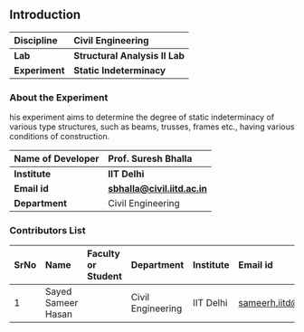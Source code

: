 ## Introduction


<b>Discipline | <b>Civil Engineering
:--|:--|
<b> Lab | <b> Structural Analysis II Lab
<b> Experiment|     <b> Static Indeterminacy

### About the Experiment 

his experiment aims to determine the degree of static indeterminacy of various type structures, such as beams, trusses, frames etc., having various conditions of construction.

<b>Name of Developer | <b> Prof. Suresh Bhalla 
:--|:--|
<b> Institute | <b>  IIT Delhi
<b> Email id|     <b>  sbhalla@civil.iitd.ac.in 
<b> Department |  Civil Engineering

### Contributors List

SrNo | Name | Faculty or Student | Department| Institute | Email id
:--|:--|:--|:--|:--|:--|
1 | Sayed Sameer Hasan |  | Civil Engineering | IIT Delhi | sameerh.iitd@gmail.com

